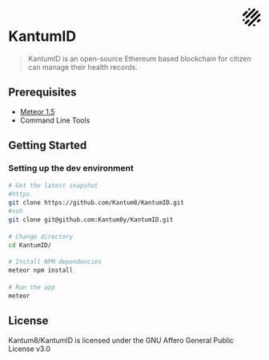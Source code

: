 <img src="public/android-chrome-36x36.png" align="right" />

# KantumID
> KantumID is an open-source Ethereum based blockchain for citizen can manage their health records.


## Prerequisites
  * [Meteor 1.5](https://meteor.com)
  * Command Line Tools

## Getting Started

### Setting up the dev environment

```bash
# Get the latest snapshot
#https
git clone https://github.com/Kantum8/KantumID.git
#ssh
git clone git@github.com:Kantum8y/KantumID.git

# Change directory
cd KantumID/

# Install NPM dependencies
meteor npm install

# Run the app
meteor
```

## License
 Kantum8/KantumID is licensed under the
GNU Affero General Public License v3.0
